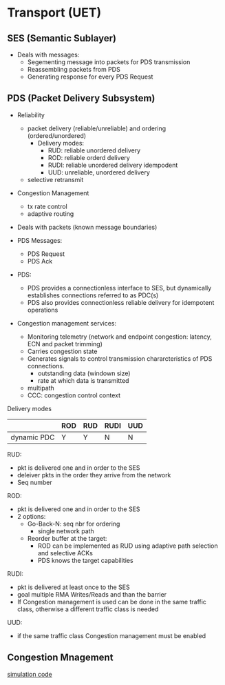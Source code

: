 # Transport (UET)

## SES (Semantic Sublayer)

- Deals with messages:
    - Segementing message into packets for PDS transmission
    - Reassembling packets from PDS
    - Generating response for every PDS Request

## PDS (Packet Delivery Subsystem)

- Reliability
    - packet delivery (reliable/unreliable) and ordering (ordered/unordered)
        - Delivery modes:
            - RUD: reliable unordered delivery
            - ROD: reliable orderd delivery
            - RUDI: reliable unordered delivery idempodent
            - UUD: unreliable, unordered delivery
    - selective retransmit
- Congestion Management
    - tx rate control
    - adaptive routing

- Deals with packets (known message boundaries)
- PDS Messages:
    - PDS Request
    - PDS Ack
- PDS:
    - PDS provides a connectionless interface to SES, but dynamically establishes connections referred to as PDC(s)
    - PDS also provides connectionless reliable delivery for idempotent operations
- Congestion management services:
    - Monitoring telemetry (network and endpoint congestion: latency, ECN and packet trimming)
    - Carries congestion state
    - Generates signals to control transmission chararcteristics of PDS connections.
        - outstanding data (windown size)
        - rate at which data is transmitted
    - multipath
    - CCC: congestion control context

Delivery modes


|                 | ROD | RUD | RUDI | UUD |
| :-              | :-  | :-  | :-   | :-  |
| dynamic PDC     | Y   |  Y  |  N   |  N  |

RUD:
- pkt is delivered one and in order to the SES
- deleiver pkts in the order they arrive from the network
- Seq number

ROD:
- pkt is delivered one and in order to the SES
- 2 options:
    - Go-Back-N: seq nbr for ordering
        - single network path
    - Reorder buffer at the target:
        - ROD can be implemented as RUD using adaptive path selection and selective ACKs
        - PDS knows the target capabilities

RUDI:
- pkt is delivered at least once to the SES
- goal multiple RMA Writes/Reads and than the barrier
- If Congestion management is used can be done in the same traffic class, otherwise a different traffic class is needed

UUD:
- if the same traffic class Congestion management must be enabled

## Congestion Mnagement

[simulation code](https://github.com/mhandley/uec-transport-simulation-code)